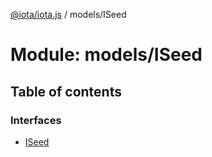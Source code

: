 [@iota/iota.js](../README.md) / models/ISeed

# Module: models/ISeed

## Table of contents

### Interfaces

- [ISeed](../interfaces/models_ISeed.ISeed.md)
